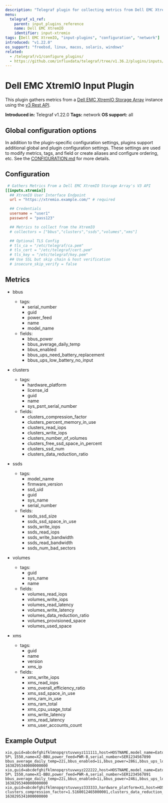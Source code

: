 ```yaml
---
description: "Telegraf plugin for collecting metrics from Dell EMC XtremIO"
menu:
  telegraf_v1_ref:
    parent: input_plugins_reference
    name: Dell EMC XtremIO
    identifier: input-xtremio
tags: [Dell EMC XtremIO, "input-plugins", "configuration", "network"]
introduced: "v1.22.0"
os_support: "freebsd, linux, macos, solaris, windows"
related:
  - /telegraf/v1/configure_plugins/
  - https://github.com/influxdata/telegraf/tree/v1.36.2/plugins/inputs/xtremio/README.md, Dell EMC XtremIO Plugin Source
---
```


# Dell EMC XtremIO Input Plugin

This plugin gathers metrics from a [Dell EMC XtremIO Storage Array](https://www.delltechnologies.com/asset/en-sa/products/storage/industry-market/h16444-introduction-xtremio-x2-storage-array-wp.pdf)
instance using the [v3 Rest API](https://dl.dell.com/content/docu96624_xtremio-storage-array-x1-and-x2-cluster-types-with-xms-6-3-0-to-6-3-3-and-xios-4-0-15-to-4-0-31-and-6-0-0-to-6-3-3-restful-api-3-x-guide.pdf).

**Introduced in:** Telegraf v1.22.0
**Tags:** network
**OS support:** all

[xtremio]: https://www.delltechnologies.com/asset/en-sa/products/storage/industry-market/h16444-introduction-xtremio-x2-storage-array-wp.pdf
[api]: https://dl.dell.com/content/docu96624_xtremio-storage-array-x1-and-x2-cluster-types-with-xms-6-3-0-to-6-3-3-and-xios-4-0-15-to-4-0-31-and-6-0-0-to-6-3-3-restful-api-3-x-guide.pdf

## Global configuration options <!-- @/docs/includes/plugin_config.md -->

In addition to the plugin-specific configuration settings, plugins support
additional global and plugin configuration settings. These settings are used to
modify metrics, tags, and field or create aliases and configure ordering, etc.
See the [CONFIGURATION.md](/telegraf/v1/configuration/#plugins) for more details.

[CONFIGURATION.md]: ../../../docs/CONFIGURATION.md#plugins

## Configuration

```toml @sample.conf
 # Gathers Metrics From a Dell EMC XtremIO Storage Array's V3 API
[[inputs.xtremio]]
  ## XtremIO User Interface Endpoint
  url = "https://xtremio.example.com/" # required

  ## Credentials
  username = "user1"
  password = "pass123"

  ## Metrics to collect from the XtremIO
  # collectors = ["bbus","clusters","ssds","volumes","xms"]

  ## Optional TLS Config
  # tls_ca = "/etc/telegraf/ca.pem"
  # tls_cert = "/etc/telegraf/cert.pem"
  # tls_key = "/etc/telegraf/key.pem"
  ## Use SSL but skip chain & host verification
  # insecure_skip_verify = false
```

## Metrics

- bbus
  - tags:
    - serial_number
    - guid
    - power_feed
    - name
    - model_name
  - fields:
    - bbus_power
    - bbus_average_daily_temp
    - bbus_enabled
    - bbus_ups_need_battery_replacement
    - bbus_ups_low_battery_no_input

- clusters
  - tags:
    - hardware_platform
    - license_id
    - guid
    - name
    - sys_psnt_serial_number
  - fields:
    - clusters_compression_factor
    - clusters_percent_memory_in_use
    - clusters_read_iops
    - clusters_write_iops
    - clusters_number_of_volumes
    - clusters_free_ssd_space_in_percent
    - clusters_ssd_num
    - clusters_data_reduction_ratio

- ssds
  - tags:
    - model_name
    - firmware_version
    - ssd_uid
    - guid
    - sys_name
    - serial_number
  - fields:
    - ssds_ssd_size
    - ssds_ssd_space_in_use
    - ssds_write_iops
    - ssds_read_iops
    - ssds_write_bandwidth
    - ssds_read_bandwidth
    - ssds_num_bad_sectors

- volumes
  - tags:
    - guid
    - sys_name
    - name
  - fields:
    - volumes_read_iops
    - volumes_write_iops
    - volumes_read_latency
    - volumes_write_latency
    - volumes_data_reduction_ratio
    - volumes_provisioned_space
    - volumes_used_space

- xms
  - tags:
    - guid
    - name
    - version
    - xms_ip
  - fields:
    - xms_write_iops
    - xms_read_iops
    - xms_overall_efficiency_ratio
    - xms_ssd_space_in_use
    - xms_ram_in_use
    - xms_ram_total
    - xms_cpu_usage_total
    - xms_write_latency
    - xms_read_latency
    - xms_user_accounts_count

## Example Output

```text
xio,guid=abcdefghifklmnopqrstuvwxyz111111,host=HOSTNAME,model_name=Eaton\ 5P\ 1550,name=X2-BBU,power_feed=PWR-B,serial_number=SER1234567890 bbus_average_daily_temp=22i,bbus_enabled=1i,bbus_power=286i,bbus_ups_low_battery_no_input=0i,bbus_ups_need_battery_replacement=0i 1638295340000000000
xio,guid=abcdefghifklmnopqrstuvwxyz222222,host=HOSTNAME,model_name=Eaton\ 5P\ 1550,name=X1-BBU,power_feed=PWR-A,serial_number=SER1234567891 bbus_average_daily_temp=22i,bbus_enabled=1i,bbus_power=246i,bbus_ups_low_battery_no_input=0i,bbus_ups_need_battery_replacement=0i 1638295340000000000
xio,guid=abcdefghifklmnopqrstuvwxyz333333,hardware_platform=X1,host=HOSTNAME,license_id=LIC123456789,name=SERVER01,sys_psnt_serial_number=FNM01234567890 clusters_compression_factor=1.5160012465000001,clusters_data_reduction_ratio=2.1613617899,clusters_free_ssd_space_in_percent=34i,clusters_number_of_volumes=36i,clusters_percent_memory_in_use=29i,clusters_read_iops=331i,clusters_ssd_num=50i,clusters_write_iops=4649i 1638295341000000000
```
